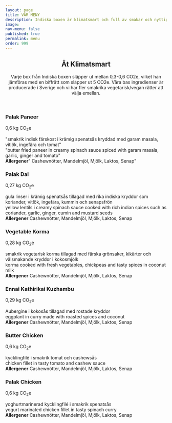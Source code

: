 ```yaml
---
layout: page
title: VÅR MENY
description: Indiska boxen är klimatsmart och full av smakar och nyttigheter
image: 
nav-menu: false
published: true
permalink: menu
order: 999
---
```


<div id="main">
	<section class="major">
		<div class="inner">
			<header class="major">
				<h2>Ät Klimatsmart</h2>
				<p>Varje box från Indiska boxen släpper ut mellan 0,3-0,6 CO2e, vilket han jämföras med en biffrätt som släpper ut 5 CO2e. Våra bas ingredienser är producerade i Sverige och vi har fler smakrika vegetarisk/vegan rätter att välja emellan.</p>
			</header>
			<div class="menulist">
				<!--<h3>Paneer Tikka Masala</h3>
			   	<span><i class="fas fa-fw fa-globe-americas"></i>0,6 kg CO<sub>2</sub>e</span>
			  	<p>smörstekt indisk färskost i krämig tikka masala sås</br>
			  	butter fried paneer in creamy tikka masala sauce</br>
			  	<b>Allergener</b> Cashewnötter, Mandelmjöl, Mjölk, Laktos, Senap</p>
			  	-->
				<h3>Palak Paneer</h3>
				<span><i class="fas fa-fw fa-globe-americas"></i>0,6 kg CO<sub>2</sub>e</span>
				<p>"smakrik indisk färskost i krämig spenatsås kryddad med garam masala, vitlök, ingefära och tomat"</br>
				"butter fried paneer in creamy spinach sauce spiced with garam masala, garlic, ginger and tomato"</br>		
	         		<b>Allergener</b>" Cashewnötter, Mandelmjöl, Mjölk, Laktos, Senap"</p>
   				<h3>Palak Dal</h3>
			  	<span><i class="fas fa-fw fa-globe-americas"></i>0,27 kg CO<sub>2</sub>e</span>
			  	<p>gula linser i krämig spenatsås tillagad med rika indiska kryddor som koriander, vitlök, ingefära, kummin och senapsfrön</br>
			  	yellow lentils i creamy spinach sauce cooked with rich indian spices such as coriander, garlic, ginger, cumin and mustard seeds</br>
			  	<b>Allergener</b> Cashewnötter, Mandelmjöl, Mjölk, Laktos, Senap</p>
				<h3>Vegetable Korma</h3>
			  	<span><i class="fas fa-fw fa-globe-americas"></i>0,28 kg CO<sub>2</sub>e</span>
			  	<p>smakrik vegetarisk korma tillagad med färska grönsaker, kikärter och välsmakande kryddor i kokosmjölk</br>
			  	korma cooked with fresh vegetables, chickpeas and tasty spices in coconut milk</br>
			  	<b>Allergener</b> Cashewnötter, Mandelmjöl, Mjölk, Laktos, Senap</p>
				<h3>Ennai Kathirikai Kuzhambu</h3>
			  	<span><i class="fas fa-fw fa-globe-americas"></i>0,29 kg CO<sub>2</sub>e</span>
			  	<p> Aubergine i kokosås tillagad med rostade kryddor</br>
			  	eggplant in curry made with roasted spices and coconut</br>
			  	<b>Allergener</b> Cashewnötter, Mandelmjöl, Mjölk, Laktos, Senap</p>
				<h3>Butter Chicken</h3>
			  	<span><i class="fas fa-fw fa-globe-americas"></i>0,6 kg CO<sub>2</sub>e</span>
			  	<p>kycklingfilé i smakrik tomat och cashewsås</br>
			  	chicken fillet in tasty tomato and cashew sauce</br>
			  	<b>Allergener</b> Cashewnötter, Mandelmjöl, Mjölk, Laktos, Senap</p>
				<!--
			  	<h3>Chicken Korma</h3>
			  	<span><i class="fas fa-fw fa-globe-americas"></i>0,67 kg CO<sub>2</sub>e</span>
			  	<p>kycklingfilé i smakrik gryta som tillagas med lök, tomat, grön chili, ingefära och garam masala med kokosmjolk</br>
			  	chicken fillet in tasty curry cooked with onion, tomato, green chili, ginger and garam masala with coconut milk </br>
			  	<b>Allergener</b> Cashewnötter, Mandelmjöl, Mjölk, Laktos, Senap</p>
				-->
			  	<h3>Palak Chicken</h3>
			  	<span><i class="fas fa-fw fa-globe-americas"></i>0,6 kg CO<sub>2</sub>e</span>
			  	<p>yoghurtmarinerad kycklingfilé i smakrik spenatsås</br>
			  	yogurt marinated chicken fillet in tasty spinach curry </br>
			  	<b>Allergener</b> Cashewnötter, Mandelmjöl, Mjölk, Laktos, Senap</p>
			</div>
    		</div>
  	</section>
</div>
